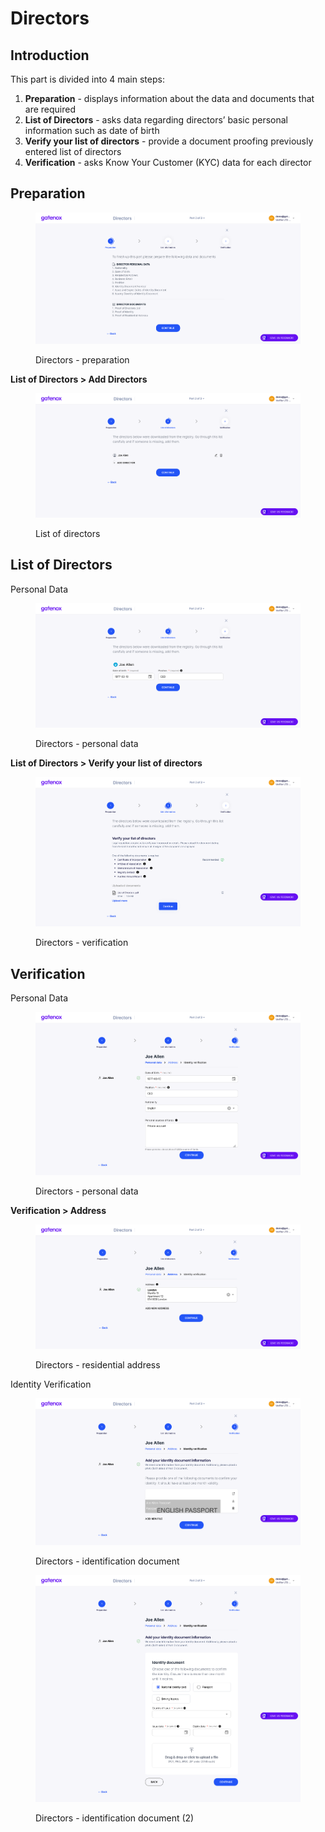 # Directors

## Introduction

This part is divided into 4 main steps:

1. **Preparation** - displays information about the data and documents that are required
2. **List of Directors** - asks data regarding directors’ basic personal information such as date of birth
3. **Verify your list of directors** - provide a document proofing previously entered list of directors
4. **Verification** - asks Know Your Customer (KYC) data for each director

## **Preparation**

<figure><img src="../../.gitbook/assets/dir_prep (1).png" alt="Directors - preparation"><figcaption><p>Directors - preparation</p></figcaption></figure>

**List of Directors > Add Directors**

<figure><img src="../../.gitbook/assets/dir_add.png" alt="List of directors"><figcaption><p>List of directors</p></figcaption></figure>

## **List of Directors**

Personal Data

<figure><img src="../../.gitbook/assets/dir_personal.png" alt="Directors - personal data"><figcaption><p>Directors - personal data</p></figcaption></figure>

**List of Directors > Verify your list of directors**

<figure><img src="../../.gitbook/assets/dir_proof_list.png" alt="Directors - verification"><figcaption><p>Directors - verification</p></figcaption></figure>

## **Verification**

Personal Data

<figure><img src="../../.gitbook/assets/dir_personal2.png" alt="Directors - personal data"><figcaption><p>Directors - personal data</p></figcaption></figure>

**Verification > Address**

<figure><img src="../../.gitbook/assets/dir_address.png" alt="Directors - residential address"><figcaption><p>Directors - residential address</p></figcaption></figure>

Identity Verification

<figure><img src="../../.gitbook/assets/dir_verif.png" alt="Directors - identification document"><figcaption><p>Directors - identification document</p></figcaption></figure>

<figure><img src="../../.gitbook/assets/dir_verif2.png" alt="Directors - identification document (2)"><figcaption><p>Directors - identification document (2)</p></figcaption></figure>
